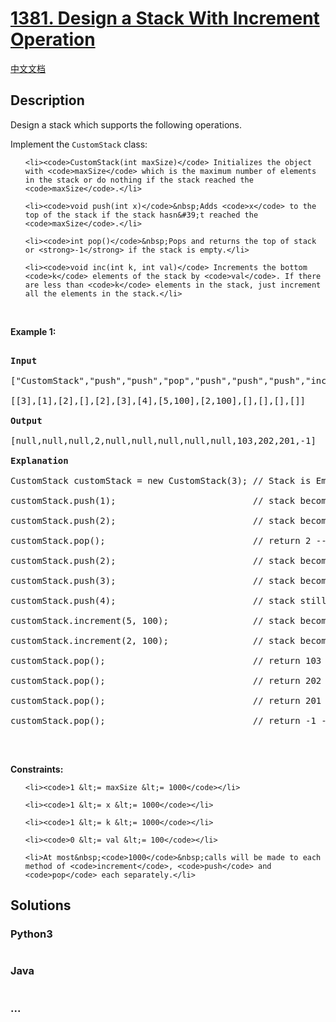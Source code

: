 # [1381. Design a Stack With Increment Operation](https://leetcode.com/problems/design-a-stack-with-increment-operation)

[中文文档](/solution/1300-1399/1381.Design%20a%20Stack%20With%20Increment%20Operation/README.md)

## Description
<p>Design a stack which supports the following operations.</p>



<p>Implement the <code>CustomStack</code> class:</p>



<ul>

	<li><code>CustomStack(int maxSize)</code> Initializes the object with <code>maxSize</code> which is the maximum number of elements in the stack or do nothing if the stack reached the <code>maxSize</code>.</li>

	<li><code>void push(int x)</code>&nbsp;Adds <code>x</code> to the top of the stack if the stack hasn&#39;t reached the <code>maxSize</code>.</li>

	<li><code>int pop()</code>&nbsp;Pops and returns the top of stack or <strong>-1</strong> if the stack is empty.</li>

	<li><code>void inc(int k, int val)</code> Increments the bottom <code>k</code> elements of the stack by <code>val</code>. If there are less than <code>k</code> elements in the stack, just increment all the elements in the stack.</li>

</ul>



<p>&nbsp;</p>

<p><strong>Example 1:</strong></p>



<pre>

<strong>Input</strong>

[&quot;CustomStack&quot;,&quot;push&quot;,&quot;push&quot;,&quot;pop&quot;,&quot;push&quot;,&quot;push&quot;,&quot;push&quot;,&quot;increment&quot;,&quot;increment&quot;,&quot;pop&quot;,&quot;pop&quot;,&quot;pop&quot;,&quot;pop&quot;]

[[3],[1],[2],[],[2],[3],[4],[5,100],[2,100],[],[],[],[]]

<strong>Output</strong>

[null,null,null,2,null,null,null,null,null,103,202,201,-1]

<strong>Explanation</strong>

CustomStack customStack = new CustomStack(3); // Stack is Empty []

customStack.push(1);                          // stack becomes [1]

customStack.push(2);                          // stack becomes [1, 2]

customStack.pop();                            // return 2 --&gt; Return top of the stack 2, stack becomes [1]

customStack.push(2);                          // stack becomes [1, 2]

customStack.push(3);                          // stack becomes [1, 2, 3]

customStack.push(4);                          // stack still [1, 2, 3], Don&#39;t add another elements as size is 4

customStack.increment(5, 100);                // stack becomes [101, 102, 103]

customStack.increment(2, 100);                // stack becomes [201, 202, 103]

customStack.pop();                            // return 103 --&gt; Return top of the stack 103, stack becomes [201, 202]

customStack.pop();                            // return 202 --&gt; Return top of the stack 102, stack becomes [201]

customStack.pop();                            // return 201 --&gt; Return top of the stack 101, stack becomes []

customStack.pop();                            // return -1 --&gt; Stack is empty return -1.

</pre>



<p>&nbsp;</p>

<p><strong>Constraints:</strong></p>



<ul>

	<li><code>1 &lt;= maxSize &lt;= 1000</code></li>

	<li><code>1 &lt;= x &lt;= 1000</code></li>

	<li><code>1 &lt;= k &lt;= 1000</code></li>

	<li><code>0 &lt;= val &lt;= 100</code></li>

	<li>At most&nbsp;<code>1000</code>&nbsp;calls will be made to each method of <code>increment</code>, <code>push</code> and <code>pop</code> each separately.</li>

</ul>


## Solutions


<!-- tabs:start -->

### **Python3**

```python

```

### **Java**

```java

```

### **...**
```

```

<!-- tabs:end -->